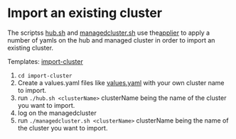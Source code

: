 # Import an existing cluster

The scriptss [hub.sh](./import-cluster/hub.sh) and [managedcluster.sh](./import-cluster/managedcluster.sh) use the[applier](https://github.com/open-cluster-management/library-go/blob/master/docs/applier.md) to apply a number of yamls on the hub and managed cluster in order to import an existing cluster.

Templates: [import-cluster](./import-cluster)

1. `cd import-cluster`
2. Create a values.yaml files like [values.yaml](./import-cluster/values.yaml) with your own cluster name to import.
3. run `./hub.sh <clusterName>` clusterName being the name of the cluster you want to import.
4. log on the managedcluster
5. run `./managedcluster.sh <clusterName>` clusterName being the name of the cluster you want to import.